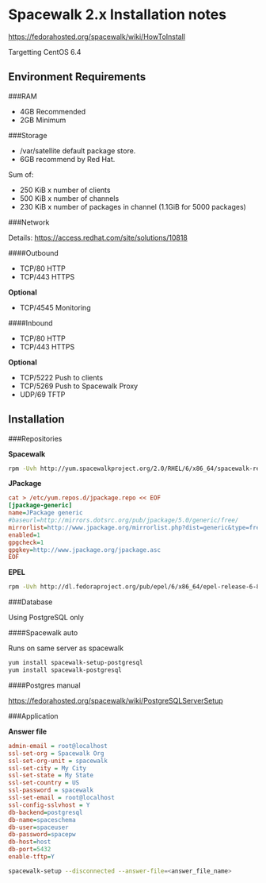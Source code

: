 Spacewalk 2.x Installation notes
================================

https://fedorahosted.org/spacewalk/wiki/HowToInstall

Targetting CentOS 6.4

Environment Requirements
------------------------

###RAM

* 4GB Recommended
* 2GB Minimum

###Storage

* /var/satellite default package store.
* 6GB recommend by Red Hat.

Sum of:

* 250 KiB x number of clients
* 500 KiB x number of channels
* 230 KiB x number of packages in channel (1.1GiB for 5000 packages)

###Network

Details: https://access.redhat.com/site/solutions/10818

####Outbound

* TCP/80 HTTP
* TCP/443 HTTPS

**Optional**

* TCP/4545 Monitoring

####Inbound

* TCP/80 HTTP
* TCP/443 HTTPS

**Optional**

* TCP/5222 Push to clients
* TCP/5269 Push to Spacewalk Proxy
* UDP/69 TFTP

Installation
------------

###Repositories

**Spacewalk**

```sh
rpm -Uvh http://yum.spacewalkproject.org/2.0/RHEL/6/x86_64/spacewalk-repo-2.0-3.el6.noarch.rpm
```

**JPackage**
```ini
cat > /etc/yum.repos.d/jpackage.repo << EOF
[jpackage-generic]
name=JPackage generic
#baseurl=http://mirrors.dotsrc.org/pub/jpackage/5.0/generic/free/
mirrorlist=http://www.jpackage.org/mirrorlist.php?dist=generic&type=free&release=5.0
enabled=1
gpgcheck=1
gpgkey=http://www.jpackage.org/jpackage.asc
EOF
```

**EPEL**

```sh
rpm -Uvh http://dl.fedoraproject.org/pub/epel/6/x86_64/epel-release-6-8.noarch.rpm
```

###Database

Using PostgreSQL only

####Spacewalk auto 

Runs on same server as spacewalk

```sh
yum install spacewalk-setup-postgresql
yum install spacewalk-postgresql 
```

####Postgres manual

https://fedorahosted.org/spacewalk/wiki/PostgreSQLServerSetup

###Application

**Answer file**
```ini
admin-email = root@localhost
ssl-set-org = Spacewalk Org
ssl-set-org-unit = spacewalk
ssl-set-city = My City
ssl-set-state = My State
ssl-set-country = US
ssl-password = spacewalk
ssl-set-email = root@localhost
ssl-config-sslvhost = Y
db-backend=postgresql
db-name=spaceschema
db-user=spaceuser
db-password=spacepw
db-host=host
db-port=5432
enable-tftp=Y
```

```sh
spacewalk-setup --disconnected --answer-file=<answer_file_name>
```


